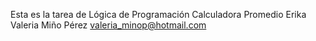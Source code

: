 Esta es la tarea de Lógica de Programación Calculadora Promedio
Erika Valeria Miño Pérez
valeria_minop@hotmail.com
